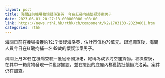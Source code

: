 ```yaml
---
layout: post
title: 海關日前機場檢懷疑海洛英　今在紅磡拘捕懷疑涉案男子
date: 2023-06-01 20:27:13.000000000 +08:00
link: https://news.rthk.hk/rthk/ch/component/k2/1703133-20230601.htm
categories: rthk
---
```


海關日前在機場檢獲約1公斤懷疑海洛英，估計市值約79萬元。跟進調查後，海關人員今日在紅磡拘捕一名49歲的懷疑涉案男子。

海關上月29日在機場查驗一批從泰國抵港，報稱為成衣的空運貨物。經檢查後，在其中一箱貨物發現一件塑膠擺設，並在擺設的底座內檢獲該批懷疑海洛英。案件仍在調查。
